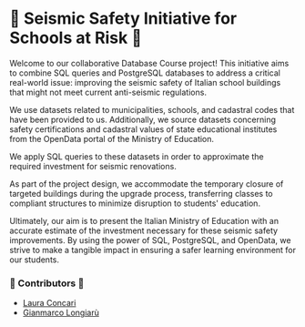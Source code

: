 # 🏫 Seismic Safety Initiative for Schools at Risk 🏫

Welcome to our collaborative Database Course project! This initiative aims to combine SQL queries and PostgreSQL databases to address a critical real-world issue: improving the seismic safety of Italian school buildings that might not meet current anti-seismic regulations.

We use datasets related to municipalities, schools, and cadastral codes that have been provided to us. Additionally, we source datasets concerning safety certifications and cadastral values of state educational institutes from the OpenData portal of the Ministry of Education.

We apply SQL queries to these datasets in order to approximate the required investment for seismic renovations. 

As part of the project design, we accommodate the temporary closure of targeted buildings during the upgrade process, transferring classes to compliant structures to minimize disruption to students' education.

Ultimately, our aim is to present the Italian Ministry of Education with an accurate estimate of the investment necessary for these seismic safety improvements. By using the power of SQL, PostgreSQL, and OpenData, we strive to make a tangible impact in ensuring a safer learning environment for our students.

### 👥 Contributors 👥

- [Laura Concari](https://github.com/lauraaconcari)
- [Gianmarco Longiarù](https://github.com/LongGian)
